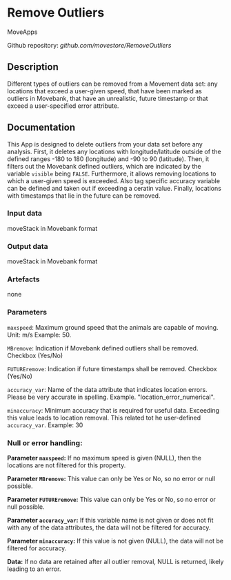 # Remove Outliers
MoveApps

Github repository: *github.com/movestore/RemoveOutliers*

## Description
Different types of outliers can be removed from a Movement data set: any locations that exceed a user-given speed, that have been marked as outliers in Movebank, that have an unrealistic, future timestamp or that exceed a user-specified error attribute.

## Documentation
This App is designed to delete outliers from your data set before any analysis. First, it deletes any locations with longitude/latitude outside of the defined ranges -180 to 180 (longitude) and -90 to 90 (latitude). Then, it filters out the Movebank defined outliers, which are indicated by the variable `visible` being `FALSE`. Furthermore, it allows removing locations to which a user-given speed is exceeded. Also tag specific accuracy variable can be defined and taken out if exceeding a ceratin value. Finally, locations with timestamps that lie in the future can be removed.

### Input data
moveStack in Movebank format

### Output data
moveStack in Movebank format

### Artefacts
none

### Parameters 
`maxspeed`: Maximum ground speed that the animals are capable of moving. Unit: m/s Example: 50.

`MBremove`: Indication if Movebank defined outliers shall be removed. Checkbox (Yes/No)

`FUTUREremove`: Indication if future timestamps shall be removed. Checkbox (Yes/No)

`accuracy_var`: Name of the data attribute that indicates location errors. Please be very accurate in spelling. Example. "location_error_numerical".

`minaccuracy`: Minimum accuracy that is required for useful data. Exceeding this value leads to location removal. This related tot he user-defined `accuracy_var`. Example: 30

### Null or error handling:
**Parameter `maxspeed`:** If no maximum speed is given (NULL), then the locations are not filtered for this property. 

**Parameter `MBremove`:** This value can only be Yes or No, so no error or null possible.

**Parameter `FUTUREremove`:** This value can only be Yes or No, so no error or null possible.

**Parameter `accuracy_var`:** If this variable name is not given or does not fit with any of the data attributes, the data will not be filtered for accuracy.

**Parameter `minaccuracy`:** If this value is not given (NULL), the data will not be filtered for accuracy.

**Data:** If no data are retained after all outlier removal, NULL is returned, likely leading to an error.
